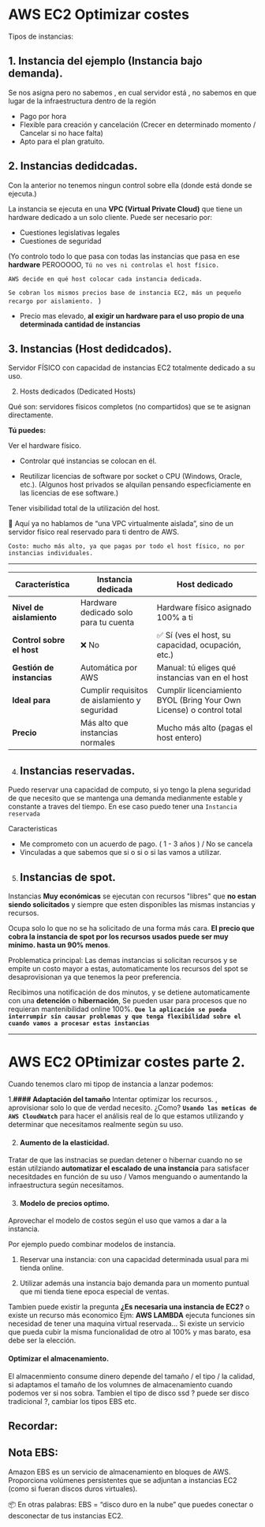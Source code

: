 # AWS EC2 Optimizar costes 

Tipos de instancias:

## 1. Instancia del ejemplo (Instancia bajo demanda). 

Se nos asigna pero no sabemos , en cual servidor está , no sabemos en que lugar de la infraestructura dentro de la región 

- Pago por hora 
- Flexible para creación y cancelación (Crecer en determinado momento / Cancelar si no hace falta)
- Apto para el plan gratuito. 

## 2. Instancias dedidcadas. 

Con la anterior no tenemos ningun control sobre ella (donde está donde se ejecuta.) 

La instancia se ejecuta en una **VPC (Virtual Private Cloud)** que tiene un hardware dedicado a un solo cliente. Puede ser necesario por:

- Cuestiones legislativas legales
- Cuestiones de seguridad 

(Yo controlo todo lo que pasa con todas las instancias que pasa en ese **hardware** PEROOOOO, ``Tú no ves ni controlas el host físico.``

``AWS decide en qué host colocar cada instancia dedicada.``

``Se cobran los mismos precios base de instancia EC2, más un pequeño recargo por aislamiento. ``
)
- Precio mas elevado, **al exigir un hardware para el uso propio de una determinada cantidad de instancias**

## 3. Instancias (Host dedidcados). 

Servidor FÍSICO con capacidad de instancias EC2 totalmente dedicado a su uso. 

2. Hosts dedicados (Dedicated Hosts)

Qué son: servidores físicos completos (no compartidos) que se te asignan directamente.

**Tú puedes:**

Ver el hardware físico.

- Controlar qué instancias se colocan en él.

- Reutilizar licencias de software por socket o CPU (Windows, Oracle, etc.).
(Algunos host privados se alquilan pensando especficiamente en las licencias de ese software.)


Tener visibilidad total de la utilización del host.

🔹 Aquí ya no hablamos de “una VPC virtualmente aislada”, sino de un servidor físico real reservado para ti dentro de AWS.

``Costo: mucho más alto, ya que pagas por todo el host físico, no por instancias individuales.``

--- 

| Característica | Instancia dedicada | Host dedicado |
|----------------|--------------------|----------------|
| **Nivel de aislamiento** | Hardware dedicado solo para tu cuenta | Hardware físico asignado 100% a ti |
| **Control sobre el host** | ❌ No | ✅ Sí (ves el host, su capacidad, ocupación, etc.) |
| **Gestión de instancias** | Automática por AWS | Manual: tú eliges qué instancias van en el host |
| **Ideal para** | Cumplir requisitos de aislamiento y seguridad | Cumplir licenciamiento BYOL (Bring Your Own License) o control total |
| **Precio** | Más alto que instancias normales | Mucho más alto (pagas el host entero) |


4. ## Instancias reservadas. 

Puedo reservar una capacidad de computo, si yo tengo la plena seguridad de que necesito que se mantenga una demanda medianmente estable y constante a traves del tiempo.  En ese caso puedo tener una ``Instancia reservada``

Caracteristicas

- Me comprometo con un acuerdo de pago.  ( 1 - 3 años ) / No se cancela
- Vinculadas a que sabemos que si o si o si las vamos a utilizar. 


5. ## Instancias de spot. 

Instancias **Muy económicas** se ejecutan con recursos "libres" que **no estan siendo solicitados**  y siempre que esten disponibles las mismas instancias y recursos.

Ocupa solo lo que no se ha solicitado de una forma más cara. **El precio que cobra la instancia de spot por los recursos usados puede ser muy mínimo. hasta un 90% menos**.

Problematica principal: Las demas instancias si solicitan recursos y se empite un costo mayor a estas, automaticamente los recursos del spot se desaprovisionan ya que tenemos la peor preferencia. 

Recibimos una notificación de dos minutos, y se detiene automaticamente con una **detención** o **hibernación**, Se pueden usar para procesos que no requieran mantenibilidad online 100%. **``Que la aplicación se pueda interrumpir sin causar problemas y que tenga flexibilidad sobre el cuando vamos a procesar estas instancias``**


---

# AWS EC2 OPtimizar costes parte 2. 

Cuando tenemos claro mi tipop de instancia a lanzar podemos: 

1.**#### Adaptación del tamaño** Intentar optimizar los recursos. , aprovisionar solo lo que de verdad necesito. ¿Como? **``Usando las meticas de AWS CloudWatch``** para hacer el análisis real de lo que estamos utilizando y determinar que necesitamos realmente segùn su uso. 

2. #### Aumento de la elasticidad. 

Tratar de que las instnacias se puedan detener o hibernar cuando no se están utilziando **automatizar el escalado de una instancia** para satisfacer necesitdades en función de su uso / Vamos menguando o aumentando la infraestructura según necesitamos. 

3. #### Modelo de precios optimo. 

Aprovechar el modelo de costos según el uso que vamos a dar a la instancia. 

Por ejemplo puedo combinar modelos de instancia. 

1. Reservar una instancia: con una capacidad determinada usual para mi tienda online.

2. Utilizar además una instancia bajo demanda para un momento puntual que mi tienda tiene epoca especial de ventas. 

Tambien puede existir la pregunta **¿Es necesaria una instancia de EC2?** o existe un recurso más economico Ejm: **AWS LAMBDA** ejecuta funciones sin necesidad de tener una maquina virtual reservada... Si existe un servicio que pueda cubir la misma funcionalidad de otro al 100% y mas barato, esa debe ser la elección. 

#### Optimizar el almacenamiento. 

El almacenmiento consume dinero depende del tamaño / el tipo / la calidad, si adaptamos el tamaño de los volumnes de almacenamiento cuando podemos ver si nos sobra. Tambien el tipo de disco ssd ? puede ser disco tradicional ?, cambiar los tipos EBS etc. 

## Recordar: 

## Nota EBS: 
Amazon EBS es un servicio de almacenamiento en bloques de AWS.
Proporciona volúmenes persistentes que se adjuntan a instancias EC2 (como si fueran discos duros virtuales).

📦 En otras palabras:
EBS = “disco duro en la nube” que puedes conectar o desconectar de tus instancias EC2.


